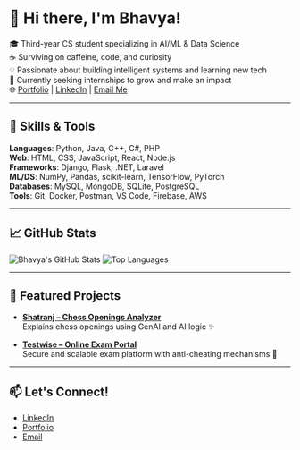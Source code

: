 # 👋 Hi there, I'm Bhavya!

🎓 Third-year CS student specializing in AI/ML & Data Science  
☕ Surviving on caffeine, code, and curiosity  
💡 Passionate about building intelligent systems and learning new tech  
🚀 Currently seeking internships to grow and make an impact  
🌐 [Portfolio](https://bhavyamistry.github.io/) | [LinkedIn](https://www.linkedin.com/in/bhavyamistry/) | [Email Me](mailto:bhavyamistry.ms@gmail.com)

---

## 🔧 Skills & Tools

**Languages**: Python, Java, C++, C#, PHP  
**Web**: HTML, CSS, JavaScript, React, Node.js  
**Frameworks**: Django, Flask, .NET, Laravel  
**ML/DS**: NumPy, Pandas, scikit-learn, TensorFlow, PyTorch  
**Databases**: MySQL, MongoDB, SQLite, PostgreSQL  
**Tools**: Git, Docker, Postman, VS Code, Firebase, AWS

---

## 📈 GitHub Stats

![Bhavya's GitHub Stats](https://github-readme-stats.vercel.app/api?username=bhavyamistry&show_icons=true&theme=radical)
![Top Languages](https://github-readme-stats.vercel.app/api/top-langs/?username=bhavyamistry&layout=compact&theme=radical)

---

## 📂 Featured Projects

- **[Shatranj – Chess Openings Analyzer](https://github.com/bhavyamistry/Shatranj-Chess-Openings-Analyzer-with-GenAI-for-Explainable-AI)**  
  Explains chess openings using GenAI and AI logic ✨

- **[Testwise – Online Exam Portal](https://github.com/bhavyamistry/Testwise-OnlineExamPortal-with-AntiCheating)**  
  Secure and scalable exam platform with anti-cheating mechanisms 🔐

---

## 📫 Let's Connect!

- [LinkedIn](https://www.linkedin.com/in/bhavyamistry/)
- [Portfolio](https://bhavyamistry.github.io/)
- [Email](mailto:bhavyamistry.ms@gmail.com)

